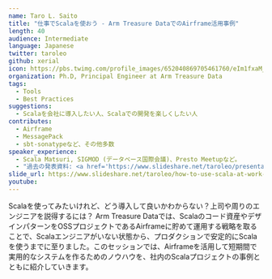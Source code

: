 ```yaml
---
name: Taro L. Saito
title: "仕事でScalaを使おう - Arm Treasure DataでのAirframe活用事例"
length: 40
audience: Intermediate
language: Japanese
twitter: taroleo
github: xerial
icon: https://pbs.twimg.com/profile_images/652040869705461760/eIm1fxaM_400x400.jpg
organization: Ph.D, Principal Engineer at Arm Treasure Data
tags:
  - Tools
  - Best Practices
suggestions:
  - Scalaを会社に導入したい人、Scalaでの開発を楽しくしたい人
contributes:
  - Airframe
  - MessagePack
  - sbt-sonatypeなど、その他多数
speaker_experience:
  - Scala Matsuri, SIGMOD (データベース国際会議)、Presto Meetupなど。
  - "過去の発表資料: <a href='https://www.slideshare.net/taroleo/presentations'>https://www.slideshare.net/taroleo/presentations</a>"
slide_url: https://www.slideshare.net/taroleo/how-to-use-scala-at-work-airframe-in-action-at-arm-treasure-data
youtube:
---
```

Scalaを使ってみたいけれど、どう導入して良いかわからない？上司や周りのエンジニアを説得するには？ Arm Treasure Dataでは、Scalaのコード資産やデザインパターンをOSSプロジェクトであるAirframeに貯めて運用する戦略を取ることで、Scalaエンジニアがいない状態から、プロダクションで安定的にScalaを使うまでに至りました。このセッションでは、Airframeを活用して短期間で実用的なシステムを作るためのノウハウを、社内のScalaプロジェクトの事例とともに紹介していきます。
